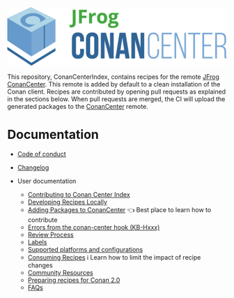 <img src="../assets/JFrogConanCenter.png" width="600"/>

This repository, ConanCenterIndex, contains recipes for the remote [JFrog ConanCenter](https://conan.io/center/).
This remote is added by default to a clean installation of the Conan client. Recipes are contributed by opening pull requests as explained in the sections below.
When pull requests are merged, the CI will upload the generated packages to the [ConanCenter](https://conan.io/center/) remote.

# Documentation

* [Code of conduct](code_of_conduct.md)
* [Changelog](changelog.md)

* User documentation
  + [Contributing to Conan Center Index](../CONTRIBUTING.md)
  + [Developing Recipes Locally](developing_recipes_locally.md)
  + [Adding Packages to ConanCenter](adding_packages/how_to_add_packages.md) :point_left: Best place to learn how to contribute
  + [Errors from the conan-center hook (KB-Hxxx)](error_knowledge_base.md)
  + [Review Process](review_process.md)
  + [Labels](labels.md)
  + [Supported platforms and configurations](supported_platforms_and_configurations.md)
  + [Consuming Recipes](consuming_recipes.md) :information_source: Learn how to limit the impact of recipe changes
  + [Community Resources](community_resources.md)
  + [Preparing recipes for Conan 2.0](v2_migration.md)
  + [FAQs](faqs.md)
